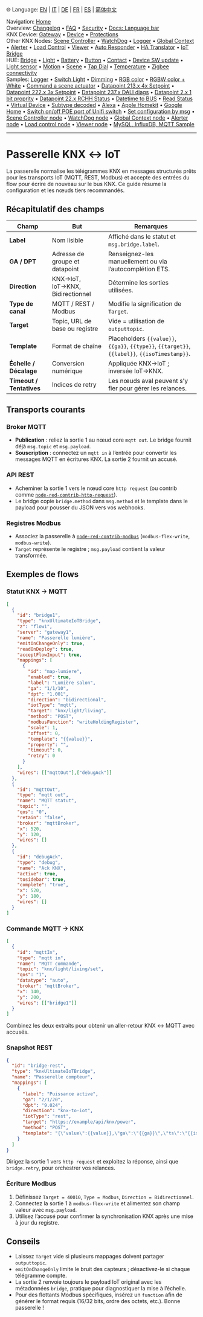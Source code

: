 🌐 Language: [EN](https://supergiovane.github.io/node-red-contrib-knx-ultimate/wiki/IoT-Bridge-Configuration) | [IT](https://supergiovane.github.io/node-red-contrib-knx-ultimate/wiki/it-IoT-Bridge-Configuration) | [DE](https://supergiovane.github.io/node-red-contrib-knx-ultimate/wiki/de-IoT-Bridge-Configuration) | [FR](https://supergiovane.github.io/node-red-contrib-knx-ultimate/wiki/fr-IoT-Bridge-Configuration) | [ES](https://supergiovane.github.io/node-red-contrib-knx-ultimate/wiki/es-IoT-Bridge-Configuration) | [简体中文](https://supergiovane.github.io/node-red-contrib-knx-ultimate/wiki/zh-CN-IoT-Bridge-Configuration)
<!-- NAV START -->
Navigation: [Home](https://supergiovane.github.io/node-red-contrib-knx-ultimate/wiki/Home)  
Overview: [Changelog](https://github.com/Supergiovane/node-red-contrib-knx-ultimate/blob/master/CHANGELOG.md) • [FAQ](https://supergiovane.github.io/node-red-contrib-knx-ultimate/wiki/FAQ-Troubleshoot) • [Security](https://supergiovane.github.io/node-red-contrib-knx-ultimate/wiki/SECURITY) • [Docs: Language bar](https://supergiovane.github.io/node-red-contrib-knx-ultimate/wiki/Docs-Language-Bar)  
KNX Device: [Gateway](https://supergiovane.github.io/node-red-contrib-knx-ultimate/wiki/Gateway-configuration) • [Device](https://supergiovane.github.io/node-red-contrib-knx-ultimate/wiki/Device) • [Protections](https://supergiovane.github.io/node-red-contrib-knx-ultimate/wiki/Protections)  
Other KNX Nodes: [Scene Controller](https://supergiovane.github.io/node-red-contrib-knx-ultimate/wiki/SceneController-Configuration) • [WatchDog](https://supergiovane.github.io/node-red-contrib-knx-ultimate/wiki/WatchDog-Configuration) • [Logger](https://supergiovane.github.io/node-red-contrib-knx-ultimate/wiki/Logger-Configuration) • [Global Context](https://supergiovane.github.io/node-red-contrib-knx-ultimate/wiki/GlobalVariable) • [Alerter](https://supergiovane.github.io/node-red-contrib-knx-ultimate/wiki/Alerter-Configuration) • [Load Control](https://supergiovane.github.io/node-red-contrib-knx-ultimate/wiki/LoadControl-Configuration) • [Viewer](https://supergiovane.github.io/node-red-contrib-knx-ultimate/wiki/knxUltimateViewer) • [Auto Responder](https://supergiovane.github.io/node-red-contrib-knx-ultimate/wiki/KNXAutoResponder) • [HA Translator](https://supergiovane.github.io/node-red-contrib-knx-ultimate/wiki/HATranslator) • [IoT Bridge](https://supergiovane.github.io/node-red-contrib-knx-ultimate/wiki/IoT-Bridge-Configuration)  
HUE: [Bridge](https://supergiovane.github.io/node-red-contrib-knx-ultimate/wiki/HUE%20Bridge%20configuration) • [Light](https://supergiovane.github.io/node-red-contrib-knx-ultimate/wiki/HUE%20Light) • [Battery](https://supergiovane.github.io/node-red-contrib-knx-ultimate/wiki/HUE%20Battery) • [Button](https://supergiovane.github.io/node-red-contrib-knx-ultimate/wiki/HUE%20Button) • [Contact](https://supergiovane.github.io/node-red-contrib-knx-ultimate/wiki/HUE%20Contact%20sensor) • [Device SW update](https://supergiovane.github.io/node-red-contrib-knx-ultimate/wiki/HUE%20Device%20software%20update) • [Light sensor](https://supergiovane.github.io/node-red-contrib-knx-ultimate/wiki/HUE%20Light%20sensor) • [Motion](https://supergiovane.github.io/node-red-contrib-knx-ultimate/wiki/HUE%20Motion) • [Scene](https://supergiovane.github.io/node-red-contrib-knx-ultimate/wiki/HUE%20Scene) • [Tap Dial](https://supergiovane.github.io/node-red-contrib-knx-ultimate/wiki/HUE%20Tapdial) • [Temperature](https://supergiovane.github.io/node-red-contrib-knx-ultimate/wiki/HUE%20Temperature%20sensor) • [Zigbee connectivity](https://supergiovane.github.io/node-red-contrib-knx-ultimate/wiki/HUE%20Zigbee%20connectivity)  
Samples: [Logger](https://supergiovane.github.io/node-red-contrib-knx-ultimate/wiki/Logger-Sample) • [Switch Light](https://supergiovane.github.io/node-red-contrib-knx-ultimate/wiki/-Sample---Switch-light) • [Dimming](https://supergiovane.github.io/node-red-contrib-knx-ultimate/wiki/-Sample---Dimming) • [RGB color](https://supergiovane.github.io/node-red-contrib-knx-ultimate/wiki/-Sample---RGB-Color) • [RGBW color + White](https://supergiovane.github.io/node-red-contrib-knx-ultimate/wiki/-Sample---RGBW-Color-plus-White) • [Command a scene actuator](https://supergiovane.github.io/node-red-contrib-knx-ultimate/wiki/-Sample---Control-a-scene-actuator) • [Datapoint 213.x 4x Setpoint](https://supergiovane.github.io/node-red-contrib-knx-ultimate/wiki/-Sample---DPT213) • [Datapoint 222.x 3x Setpoint](https://supergiovane.github.io/node-red-contrib-knx-ultimate/wiki/-Sample---DPT222) • [Datapoint 237.x DALI diags](https://supergiovane.github.io/node-red-contrib-knx-ultimate/wiki/-Sample---DPT237) • [Datapoint 2.x 1 bit proprity](https://supergiovane.github.io/node-red-contrib-knx-ultimate/wiki/-Sample---DPT2) • [Datapoint 22.x RCHH Status](https://supergiovane.github.io/node-red-contrib-knx-ultimate/wiki/-Sample---DPT22) • [Datetime to BUS](https://supergiovane.github.io/node-red-contrib-knx-ultimate/wiki/-Sample---DateTime-to-BUS) • [Read Status](https://supergiovane.github.io/node-red-contrib-knx-ultimate/wiki/-Sample---Read-value-from-Device) • [Virtual Device](https://supergiovane.github.io/node-red-contrib-knx-ultimate/wiki/-Sample---Virtual-Device) • [Subtype decoded](https://supergiovane.github.io/node-red-contrib-knx-ultimate/wiki/-Sample---Subtype) • [Alexa](https://supergiovane.github.io/node-red-contrib-knx-ultimate/wiki/-Sample---Alexa) • [Apple Homekit](https://supergiovane.github.io/node-red-contrib-knx-ultimate/wiki/-Sample---Apple-Homekit) • [Google Home](https://supergiovane.github.io/node-red-contrib-knx-ultimate/wiki/-Sample---Google-Assistant) • [Switch on/off POE port of Unifi switch](https://supergiovane.github.io/node-red-contrib-knx-ultimate/wiki/-Sample---UnifiPOE) • [Set configuration by msg](https://supergiovane.github.io/node-red-contrib-knx-ultimate/wiki/-Sample-setConfig) • [Scene Controller node](https://supergiovane.github.io/node-red-contrib-knx-ultimate/wiki/Sample-Scene-Node) • [WatchDog node](https://supergiovane.github.io/node-red-contrib-knx-ultimate/wiki/-Sample---WatchDog) • [Global Context node](https://supergiovane.github.io/node-red-contrib-knx-ultimate/wiki/SampleGlobalContextNode) • [Alerter node](https://supergiovane.github.io/node-red-contrib-knx-ultimate/wiki/SampleAlerter) • [Load control node](https://supergiovane.github.io/node-red-contrib-knx-ultimate/wiki/SampleLoadControl) • [Viewer node](https://supergiovane.github.io/node-red-contrib-knx-ultimate/wiki/knxUltimateViewer) • [MySQL, InfluxDB, MQTT Sample](https://supergiovane.github.io/node-red-contrib-knx-ultimate/wiki/Sample-KNX2MQTT-KNX2MySQL-KNX2InfluxDB)
<!-- NAV END -->
---
# Passerelle KNX ↔ IoT
La passerelle normalise les télégrammes KNX en messages structurés prêts pour les transports IoT (MQTT, REST, Modbus) et accepte des entrées du flow pour écrire de nouveau sur le bus KNX. Ce guide résume la configuration et les nœuds tiers recommandés.
## Récapitulatif des champs
| Champ | But | Remarques |
| -- | -- | -- |
| **Label** | Nom lisible | Affiché dans le statut et `msg.bridge.label`. |
| **GA / DPT** | Adresse de groupe et datapoint | Renseignez-les manuellement ou via l’autocomplétion ETS. |
| **Direction** | KNX→IoT, IoT→KNX, Bidirectionnel | Détermine les sorties utilisées. |
| **Type de canal** | MQTT / REST / Modbus | Modifie la signification de `Target`. |
| **Target** | Topic, URL de base ou registre | Vide = utilisation de `outputtopic`. |
| **Template** | Format de chaîne | Placeholders `{{value}}`, `{{ga}}`, `{{type}}`, `{{target}}`, `{{label}}`, `{{isoTimestamp}}`. |
| **Échelle / Décalage** | Conversion numérique | Appliquée KNX→IoT ; inversée IoT→KNX. |
| **Timeout / Tentatives** | Indices de retry | Les nœuds aval peuvent s’y fier pour gérer les relances. |
## Transports courants
### Broker MQTT
- **Publication** : reliez la sortie 1 au nœud core `mqtt out`. Le bridge fournit déjà `msg.topic` et `msg.payload`.
- **Souscription** : connectez un `mqtt in` à l’entrée pour convertir les messages MQTT en écritures KNX. La sortie 2 fournit un accusé.
### API REST
- Acheminer la sortie 1 vers le nœud core `http request` (ou contrib comme [`node-red-contrib-http-request`](https://flows.nodered.org/node/node-red-contrib-http-request)).
- Le bridge copie `bridge.method` dans `msg.method` et le template dans le payload pour pousser du JSON vers vos webhooks.
### Registres Modbus
- Associez la passerelle à [`node-red-contrib-modbus`](https://flows.nodered.org/node/node-red-contrib-modbus) (`modbus-flex-write`, `modbus-write`).
- `Target` représente le registre ; `msg.payload` contient la valeur transformée.
## Exemples de flows
### Statut KNX → MQTT
```json
[
  {
    "id": "bridge1",
    "type": "knxUltimateIoTBridge",
    "z": "flow1",
    "server": "gateway1",
    "name": "Passerelle lumière",
    "emitOnChangeOnly": true,
    "readOnDeploy": true,
    "acceptFlowInput": true,
    "mappings": [
      {
        "id": "map-lumiere",
        "enabled": true,
        "label": "Lumière salon",
        "ga": "1/1/10",
        "dpt": "1.001",
        "direction": "bidirectional",
        "iotType": "mqtt",
        "target": "knx/light/living",
        "method": "POST",
        "modbusFunction": "writeHoldingRegister",
        "scale": 1,
        "offset": 0,
        "template": "{{value}}",
        "property": "",
        "timeout": 0,
        "retry": 0
      }
    ],
    "wires": [["mqttOut"],["debugAck"]]
  },
  {
    "id": "mqttOut",
    "type": "mqtt out",
    "name": "MQTT statut",
    "topic": "",
    "qos": "0",
    "retain": "false",
    "broker": "mqttBroker",
    "x": 520,
    "y": 120,
    "wires": []
  },
  {
    "id": "debugAck",
    "type": "debug",
    "name": "Ack KNX",
    "active": true,
    "tosidebar": true,
    "complete": "true",
    "x": 520,
    "y": 180,
    "wires": []
  }
]
```
### Commande MQTT → KNX
```json
[
  {
    "id": "mqttIn",
    "type": "mqtt in",
    "name": "MQTT commande",
    "topic": "knx/light/living/set",
    "qos": "1",
    "datatype": "auto",
    "broker": "mqttBroker",
    "x": 140,
    "y": 200,
    "wires": [["bridge1"]]
  }
]
```
Combinez les deux extraits pour obtenir un aller-retour KNX ↔ MQTT avec accusés.
### Snapshot REST
```json
{
  "id": "bridge-rest",
  "type": "knxUltimateIoTBridge",
  "name": "Passerelle compteur",
  "mappings": [
    {
      "label": "Puissance active",
      "ga": "2/1/20",
      "dpt": "9.024",
      "direction": "knx-to-iot",
      "iotType": "rest",
      "target": "https://example/api/knx/power",
      "method": "POST",
      "template": "{\"value\":{{value}},\"ga\":\"{{ga}}\",\"ts\":\"{{isoTimestamp}}\"}"
    }
  ]
}
```
Dirigez la sortie 1 vers `http request` et exploitez la réponse, ainsi que `bridge.retry`, pour orchestrer vos relances.
### Écriture Modbus
1. Définissez `Target = 40010`, `Type = Modbus`, `Direction = Bidirectionnel`.
2. Connectez la sortie 1 à `modbus-flex-write` et alimentez son champ valeur avec `msg.payload`.
3. Utilisez l’accusé pour confirmer la synchronisation KNX après une mise à jour du registre.
## Conseils
- Laissez `Target` vide si plusieurs mappages doivent partager `outputtopic`.
- `emitOnChangeOnly` limite le bruit des capteurs ; désactivez-le si chaque télégramme compte.
- La sortie 2 renvoie toujours le payload IoT original avec les métadonnées `bridge`, pratique pour diagnostiquer la mise à l’échelle.
- Pour des flottants Modbus spécifiques, insérez un `function` afin de générer le format requis (16/32 bits, ordre des octets, etc.).
Bonne passerelle !
